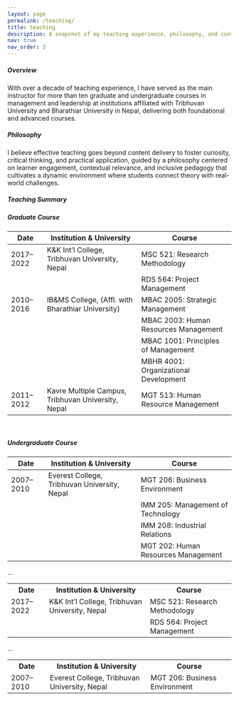 ```yaml
---
layout: page
permalink: /teaching/
title: teaching
description: A snapshot of my teaching experience, philosophy, and contributions to higher education instruction.
nav: true
nav_order: 3
---
```


##### **Overview**
With over a decade of teaching experience, I have served as the main instructor for more than ten graduate and undergraduate courses in management and leadership at institutions affiliated with Tribhuvan University and Bharathiar University in Nepal, delivering both foundational and advanced courses.

##### **Philosophy**
I believe effective teaching goes beyond content delivery to foster curiosity, critical thinking, and practical application, guided by a philosophy centered on learner engagement, contextual relevance, and inclusive pedagogy that cultivates a dynamic environment where students connect theory with real-world challenges.

##### **Teaching Summary**

##### **Graduate Course**

| Date       | Institution & University                           | Course                                 |
|------------|----------------------------------------------------|----------------------------------------|
| 2017–2022  | K&K Int’l College, Tribhuvan University, Nepal     | MSC 521: Research Methodology          |
|            |                                                    | RDS 564: Project Management            |
| 2010–2016  | IB&MS College, (Affl. with Bharathiar University)  | MBAC 2005: Strategic Management        |
|            |                                                    | MBAC 2003: Human Resources Management  |
|            |                                                    | MBAC 1001: Principles of Management    |
|            |                                                    | MBHR 4001: Organizational Development  |
| 2011–2012  | Kavre Multiple Campus, Tribhuvan University, Nepal | MGT 513: Human Resource Management     |

<br>

##### **Undergraduate Course**

| Date       | Institution & University                           | Course                                 |
|------------|----------------------------------------------------|----------------------------------------|
| 2007–2010  | Everest College, Tribhuvan University, Nepal       | MGT 206: Business Environment          |
|            |                                                    | IMM 205: Management of Technology      |
|            |                                                    | IMM 208: Industrial Relations          |
|            |                                                    | MGT 202: Human Resources Management    |



<style>
  table.equal-width td:nth-child(2), 
  table.equal-width th:nth-child(2) {
    width: 45%;
  }
</style>

<table class="equal-width">
  <tr>
    <th>Date</th>
    <th>Institution & University</th>
    <th>Course</th>
  </tr>
  <tr>
    <td>2017–2022</td>
    <td>K&K Int’l College, Tribhuvan University, Nepal</td>
    <td>MSC 521: Research Methodology</td>
  </tr>
  <tr>
    <td></td>
    <td></td>
    <td>RDS 564: Project Management</td>
  </tr>
  ...
</table>

<!-- Undergraduate table -->
<table class="equal-width">
  <tr>
    <th>Date</th>
    <th>Institution & University</th>
    <th>Course</th>
  </tr>
  <tr>
    <td>2007–2010</td>
    <td>Everest College, Tribhuvan University, Nepal</td>
    <td>MGT 206: Business Environment</td>
  </tr>
  ...
</table>





